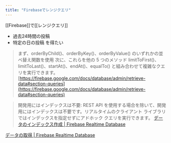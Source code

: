 ```yaml
---
title: "Firebaseでレンジクエリ"
---
```


[[Firebase]]で[[レンジクエリ]]
- 過去24時間の投稿
- 特定の日の投稿
を得たい

> まず、orderByChild()、orderByKey()、orderByValue() のいずれかの並べ替え関数を使用
> 次に、これらを他の 5 つのメソッド limitToFirst()、limitToLast()、startAt()、endAt()、equalTo() と組み合わせて複雑なクエリを実行できます。
[https://firebase.google.com/docs/database/admin/retrieve-data#section-queries](https://firebase.google.com/docs/database/admin/retrieve-data#section-queries)

> 開発用にはインデックスは不要:
>  REST API を使用する場合を除いて、開発用にはインデックスは不要です。リアルタイムのクライアント ライブラリではインデックスを指定せずにアドホック クエリを実行できます。
[データのインデックス作成  |  Firebase Realtime Database](https://firebase.google.com/docs/database/security/indexing-data)

[データの取得  |  Firebase Realtime Database](https://firebase.google.com/docs/database/admin/retrieve-data#section-ordered-data)
